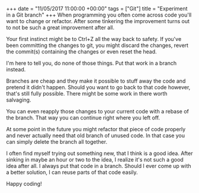 +++
date = "11/05/2017 11:00:00 +00:00"
tags = ["Git"]
title = "Experiment in a Git branch"
+++
When programming you often come across code you'll want to change or refactor.
After some tinkering the improvement turns out to not be such a great
improvement after all.

Your first instinct might be to Ctrl+Z  all the way back to safety. If you've
been committing the changes to git, you might discard the changes, revert the
commit(s) containing the changes or even reset the head.

I'm here to tell you, do none of those things. Put that work in a branch
instead.

Branches are cheap and they make it possible to stuff away the code and pretend
it didn't happen. Should you want to go back to that code however, that's still
fully possible. There might be some work in there worth salvaging.

You can even reapply those changes to your current code with a rebase of the
branch. That way you can continue right where you left off.

At some point in the future you might refactor that piece of code properly and
never actually need that old branch of unused code. In that case you can simply
delete the branch all together.

I often find myself trying out something new, that I think is a good idea. After
sinking in maybe an hour or two to the idea, I realize it's not such a good idea
after all. I always put that code in a branch. Should I ever come up with a
better solution, I can reuse parts of that code easily.

Happy coding!
